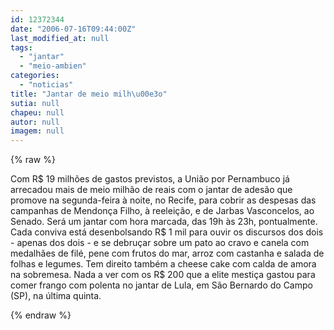 ```yaml
---
id: 12372344
date: "2006-07-16T09:44:00Z"
last_modified_at: null
tags:
  - "jantar"
  - "meio-ambien"
categories:
  - "noticias"
title: "Jantar de meio milh\u00e3o"
sutia: null
chapeu: null
autor: null
imagem: null
---
```

{% raw %}
<p><P>Com R$ 19 milhões de gastos previstos, a União por Pernambuco já arrecadou mais de meio milhão de reais com o jantar de adesão que promove na segunda-feira à noite, no Recife, para cobrir as despesas das campanhas de Mendonça Filho, à reeleição, e de Jarbas Vasconcelos, ao Senado. Será um jantar com hora marcada, das 19h às 23h, pontualmente. Cada conviva está desenbolsando R$ 1 mil para ouvir os discursos dos dois - apenas dos dois - e se debruçar sobre um pato ao cravo e canela com medalhães de filé, pene com frutos do mar, arroz com castanha e salada de folhas e legumes. Tem direito também a cheese cake com calda de amora na sobremesa. Nada a ver com os R$ 200 que a elite mestiça gastou para comer frango com polenta no jantar de Lula, em São Bernardo do Campo (SP), na última quinta.</P> </p>
{% endraw %}